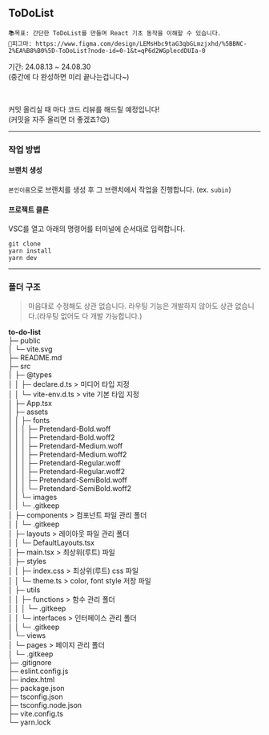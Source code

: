 ## ToDoList
  ```
📚목표: 간단한 ToDoList를 만들며 React 기초 동작을 이해할 수 있습니다.
🎨피그마: https://www.figma.com/design/LEMsHbc9taG3qbGLmzjxhd/%5BBNC-2%EA%B8%B0%5D-ToDoList?node-id=0-1&t=qP6d2WGplecdDUIa-0
```
기간: 24.08.13 ~ 24.08.30<br/>
(중간에 다 완성하면 미리 끝나는겁니다~)

<br/>

커밋 올리실 때 마다 코드 리뷰를 해드릴 예정입니다!<br/>
(커밋을 자주 올리면 더 좋겠죠?😊)

<hr/>

### 작업 방법
#### 브랜치 생성
`본인이름`으로 브랜치를 생성 후 그 브랜치에서 작업을 진행합니다. (ex. `subin`)
#### 프로젝트 클론
VSC를 열고 아래의 명령어를 터미널에 순서대로 입력합니다.
```
git clone
yarn install
yarn dev
```

<hr/>


### 폴더 구조
> 마음대로 수정해도 상관 없습니다.
> 라우팅 기능은 개발하지 않아도 상관 없습니다.(라우팅 없어도 다 개발 가능합니다.)


**to-do-list**<br/>
├─ public<br/>
│  └─ vite.svg<br/>
├─ README.md<br/>
├─ src<br/>
│  ├─ @types<br/>
│  │  ├─ declare.d.ts > 미디어 타입 지정<br/>
│  │  └─ vite-env.d.ts > vite 기본 타입 지정<br/>
│  ├─ App.tsx<br/>
│  ├─ assets<br/>
│  │  ├─ fonts<br/>
│  │  │  ├─ Pretendard-Bold.woff<br/>
│  │  │  ├─ Pretendard-Bold.woff2<br/>
│  │  │  ├─ Pretendard-Medium.woff<br/>
│  │  │  ├─ Pretendard-Medium.woff2<br/>
│  │  │  ├─ Pretendard-Regular.woff<br/>
│  │  │  ├─ Pretendard-Regular.woff2<br/>
│  │  │  ├─ Pretendard-SemiBold.woff<br/>
│  │  │  └─ Pretendard-SemiBold.woff2<br/>
│  │  └─ images<br/>
│  │     └─ .gitkeep<br/>
│  ├─ components > 컴포넌트 파일 관리 폴더<br/>
│  │  └─ .gitkeep<br/>
│  ├─ layouts > 레이아웃 파일 관리 폴더<br/>
│  │  └─ DefaultLayouts.tsx<br/>
│  ├─ main.tsx > 최상위(루트) 파일<br/>
│  ├─ styles<br/>
│  │  ├─ index.css > 최상위(루트) css 파일<br/>
│  │  └─ theme.ts > color, font style 저장 파일<br/>
│  ├─ utils<br/>
│  │  ├─ functions > 함수 관리 폴더<br/>
│  │  │  └─ .gitkeep<br/>
│  │  └─ interfaces > 인터페이스 관리 폴더<br/>
│  │     └─ .gitkeep<br/>
│  └─ views <br/>
│     └─ pages > 페이지 관리 폴더<br/>
│        └─ .gitkeep<br/>
├─ .gitignore<br/>
├─ eslint.config.js<br/>
├─ index.html<br/>
├─ package.json<br/>
├─ tsconfig.json<br/>
├─ tsconfig.node.json<br/>
├─ vite.config.ts<br/>
└─ yarn.lock<br/>
